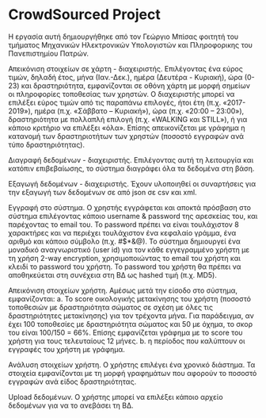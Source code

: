 # CrowdSourced Project
 
 Η εργασία αυτή δημιουργήθηκε από τον Γεώργιο Μπίσας φοιτητή του τμήματος Μηχανικών Ηλεκτρονικών Υπολογιστών και Πληροφορικης του Πανεπιστημίου Πατρών.
 
Απεικόνιση στοιχείων σε χάρτη - διαχειριστής. 
Επιλέγοντας ένα εύρος τιμών, δηλαδή έτος, μήνα (Ιαν.-Δεκ.), ημέρα (Δευτέρα - Κυριακή),
ώρα (0-23) και δραστηριότητα, εμφανίζονται σε οθόνη χάρτη με μορφή σημείων οι πληροφορίες
τοποθεσίας των χρηστών. Ο διαχειριστής μπορεί να επιλέξει εύρος τιμών από τις παραπάνω
επιλογές, ήτοι έτη (π.χ. «2017-2019»), ημέρα (π.χ. «Σάββατο – Κυριακή»), ώρα (π.χ. «20:00 –
23:00»), δραστηριότητα με πολλαπλή επιλογή (π.χ. «WALKING και STILL»), ή για κάποιο κριτήριο να
επιλέξει «όλα». Επίσης απεικονίζεται με γράφημα η κατανομή των δραστηριοτήτων των χρηστών 
(ποσοστό εγγραφών ανά τύπο δραστηριότητας).

Διαγραφή δεδομένων - διαχειριστής. 
Επιλέγοντας αυτή τη λειτουργία και κατόπιν επιβεβαίωσης, το σύστημα
διαγράφει όλα τα δεδομένα στη βάση.

Εξαγωγή δεδομένων - διαχειριστής.
Έχουν υλοποιηθεί οι συναρτήσεις για την εξαγωγή των δεδομένων σε από json σε csv και xml.


Εγγραφή στο σύστημα. 
Ο χρηστής εγγράφεται και αποκτά πρόσβαση στο σύστημα επιλέγοντας κάποιο username & password της αρεσκείας του, 
και παρέχοντας το email του. Το password πρέπει να είναι τουλάχιστον 8 χαρακτήρες και να περιέχει τουλάχιστον ένα 
κεφαλαίο γράμμα, ένα αριθμό και κάποιο σύμβολο (π.χ. #$*&@). Το σύστημα δημιουργεί ένα μοναδικό αναγνωριστικό (user id) 
για τον κάθε εγγεγραμμένο χρήστη με τη χρήση 2-way encryption, χρησιμοποιώντας το email του χρήστη και κλειδί το 
password του χρήστη. Το password του χρήστη θα πρέπει να αποθηκεύεται στη συνέχεια στη ΒΔ ως hashed τιμή (π.χ. MD5).

Απεικόνιση στοιχείων χρήστη. 
Αμέσως μετά την είσοδο στο σύστημα, εμφανίζονται:
a. Το score οικολογικής μετακίνησης του χρήστη (ποσοστό τοποθεσιών με δραστηριότητα
σώματος σε σχέση με όλες τις δραστηριότητες μετακίνησης) για τον τρέχοντα μήνα. Για
παράδειγμα, αν έχει 100 τοποθεσίες με δραστηριότητα σώματος και 50 με όχημα, το σκορ
του είναι 100/150 = 66%. Επίσης εμφανίζεται γράφημα με το score του χρήστη για τους
τελευταίους 12 μήνες.
b. η περίοδος που καλύπτουν οι εγγραφές του χρήστη με γράφημα.

Ανάλυση στοιχείων χρήστη. 
Ο χρήστης επιλέγει ένα χρονικό διάστημα. Τα στοιχεία εμφανίζονται με τη  μορφή γραφημάτων που αφορούν 
το ποσοστό εγγραφών ανά είδος δραστηριότητας.

Upload δεδομένων. 
Ο χρήστης μπορεί να επιλέξει κάποιο αρχείο δεδομένων για να το ανεβάσει τη
ΒΔ.
